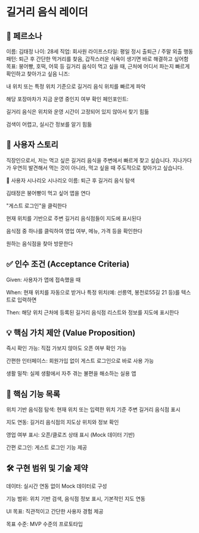 # 길거리 음식 레이더
## 🎯 페르소나
이름: 김태정
나이: 28세
직업: 회사원
라이프스타일: 평일 정시 출퇴근 / 주말 외출
행동 패턴: 퇴근 후 간단한 먹거리를 찾음, 갑작스러운 식욕이 생기면 바로 해결하고 싶어함
목표: 붕어빵, 호떡, 어묵 등 길거리 음식이 먹고 싶을 때, 근처에 어디서 파는지 빠르게 확인하고 찾아가고 싶음
니즈:

내 위치 또는 특정 위치 기준으로 길거리 음식 위치를 빠르게 파악

해당 포장마차가 지금 운영 중인지 여부 확인
페인포인트:

길거리 음식은 위치와 운영 시간이 고정되어 있지 않아서 찾기 힘듦

검색이 어렵고, 실시간 정보를 알기 힘듦

## 📘 사용자 스토리
직장인으로서, 저는 먹고 싶은 길거리 음식을 주변에서 빠르게 찾고 싶습니다.
지나가다가 우연히 발견해서 먹는 것이 아니라, 먹고 싶을 때 주도적으로 찾아가고 싶습니다.

📱 사용자 시나리오
시나리오 이름: 퇴근 후 길거리 음식 탐색

김태정은 붕어빵이 먹고 싶어 앱을 연다

"게스트 로그인"을 클릭한다

현재 위치를 기반으로 주변 길거리 음식점들이 지도에 표시된다

음식점 중 하나를 클릭하여 영업 여부, 메뉴, 가격 등을 확인한다

원하는 음식점을 찾아 방문한다

## ✅ 인수 조건 (Acceptance Criteria)
Given: 사용자가 앱에 접속했을 때

When: 현재 위치를 자동으로 받거나 특정 위치(예: 선릉역, 봉천로55길 21 등)를 텍스트로 입력하면

Then: 해당 위치 근처에 등록된 길거리 음식점 리스트와 정보를 지도에 표시한다

## 💡 핵심 가치 제안 (Value Proposition)
즉시 확인 가능: 직접 가보지 않아도 오픈 여부 확인 가능

간편한 인터페이스: 회원가입 없이 게스트 로그인으로 바로 사용 가능

생활 밀착: 실제 생활에서 자주 겪는 불편을 해소하는 실용 앱

## 🧩 핵심 기능 목록
위치 기반 음식점 탐색: 현재 위치 또는 입력한 위치 기준 주변 길거리 음식점 표시

지도 연동: 길거리 음식점의 지도상 위치와 정보 확인

영업 여부 표시: 오픈/클로즈 상태 표시 (Mock 데이터 기반)

간편 로그인: 게스트 로그인 기능 제공

## 🛠 구현 범위 및 기술 제약
데이터: 실시간 연동 없이 Mock 데이터로 구성

기능 범위: 위치 기반 검색, 음식점 정보 표시, 기본적인 지도 연동

UI 목표: 직관적이고 간단한 사용자 경험 제공

목표 수준: MVP 수준의 프로토타입